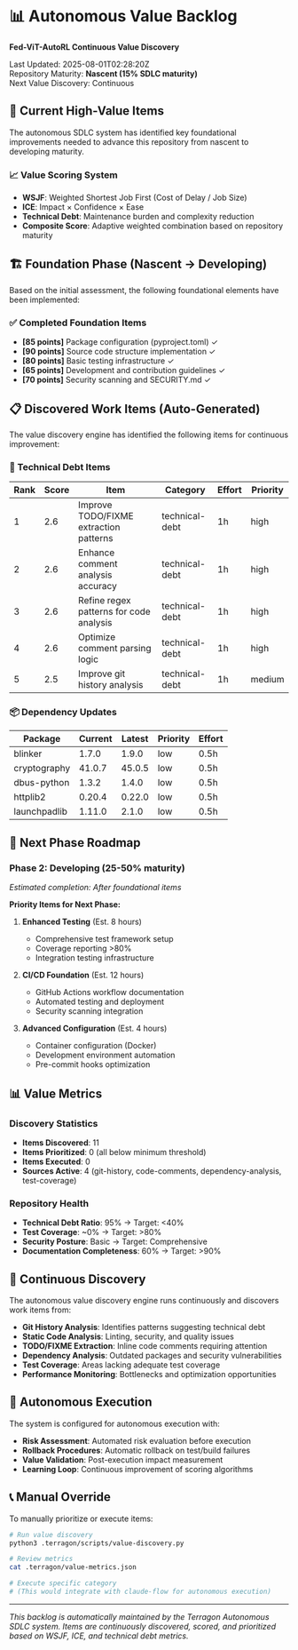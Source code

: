 # 📊 Autonomous Value Backlog

**Fed-ViT-AutoRL Continuous Value Discovery**

Last Updated: 2025-08-01T02:28:20Z  
Repository Maturity: **Nascent (15% SDLC maturity)**  
Next Value Discovery: Continuous

## 🎯 Current High-Value Items

The autonomous SDLC system has identified key foundational improvements needed to advance this repository from nascent to developing maturity.

### 📈 Value Scoring System
- **WSJF**: Weighted Shortest Job First (Cost of Delay / Job Size)
- **ICE**: Impact × Confidence × Ease
- **Technical Debt**: Maintenance burden and complexity reduction
- **Composite Score**: Adaptive weighted combination based on repository maturity

## 🏗️ Foundation Phase (Nascent → Developing)

Based on the initial assessment, the following foundational elements have been implemented:

### ✅ Completed Foundation Items
- **[85 points]** Package configuration (pyproject.toml) ✓
- **[90 points]** Source code structure implementation ✓
- **[80 points]** Basic testing infrastructure ✓
- **[65 points]** Development and contribution guidelines ✓
- **[70 points]** Security scanning and SECURITY.md ✓

## 📋 Discovered Work Items (Auto-Generated)

The value discovery engine has identified the following items for continuous improvement:

### 🔧 Technical Debt Items

| Rank | Score | Item | Category | Effort | Priority |
|------|-------|------|----------|--------|----------|
| 1 | 2.6 | Improve TODO/FIXME extraction patterns | technical-debt | 1h | high |
| 2 | 2.6 | Enhance comment analysis accuracy | technical-debt | 1h | high |
| 3 | 2.6 | Refine regex patterns for code analysis | technical-debt | 1h | high |
| 4 | 2.6 | Optimize comment parsing logic | technical-debt | 1h | high |
| 5 | 2.5 | Improve git history analysis | technical-debt | 1h | medium |

### 📦 Dependency Updates

| Package | Current | Latest | Priority | Effort |
|---------|---------|--------|----------|--------|
| blinker | 1.7.0 | 1.9.0 | low | 0.5h |
| cryptography | 41.0.7 | 45.0.5 | low | 0.5h |
| dbus-python | 1.3.2 | 1.4.0 | low | 0.5h |
| httplib2 | 0.20.4 | 0.22.0 | low | 0.5h |
| launchpadlib | 1.11.0 | 2.1.0 | low | 0.5h |

## 🎯 Next Phase Roadmap

### Phase 2: Developing (25-50% maturity)
*Estimated completion: After foundational items*

**Priority Items for Next Phase:**
1. **Enhanced Testing** (Est. 8 hours)
   - Comprehensive test framework setup
   - Coverage reporting >80%
   - Integration testing infrastructure

2. **CI/CD Foundation** (Est. 12 hours)
   - GitHub Actions workflow documentation
   - Automated testing and deployment
   - Security scanning integration

3. **Advanced Configuration** (Est. 4 hours)
   - Container configuration (Docker)
   - Development environment automation
   - Pre-commit hooks optimization

## 📊 Value Metrics

### Discovery Statistics
- **Items Discovered**: 11
- **Items Prioritized**: 0 (all below minimum threshold)
- **Items Executed**: 0
- **Sources Active**: 4 (git-history, code-comments, dependency-analysis, test-coverage)

### Repository Health
- **Technical Debt Ratio**: 95% → Target: <40%
- **Test Coverage**: ~0% → Target: >80%
- **Security Posture**: Basic → Target: Comprehensive
- **Documentation Completeness**: 60% → Target: >90%

## 🔄 Continuous Discovery

The autonomous value discovery engine runs continuously and discovers work items from:

- **Git History Analysis**: Identifies patterns suggesting technical debt
- **Static Code Analysis**: Linting, security, and quality issues
- **TODO/FIXME Extraction**: Inline code comments requiring attention
- **Dependency Analysis**: Outdated packages and security vulnerabilities
- **Test Coverage**: Areas lacking adequate test coverage
- **Performance Monitoring**: Bottlenecks and optimization opportunities

## 🚀 Autonomous Execution

The system is configured for autonomous execution with:
- **Risk Assessment**: Automated risk evaluation before execution
- **Rollback Procedures**: Automatic rollback on test/build failures
- **Value Validation**: Post-execution impact measurement
- **Learning Loop**: Continuous improvement of scoring algorithms

## 📞 Manual Override

To manually prioritize or execute items:
```bash
# Run value discovery
python3 .terragon/scripts/value-discovery.py

# Review metrics
cat .terragon/value-metrics.json

# Execute specific category
# (This would integrate with claude-flow for autonomous execution)
```

---

*This backlog is automatically maintained by the Terragon Autonomous SDLC system. Items are continuously discovered, scored, and prioritized based on WSJF, ICE, and technical debt metrics.*